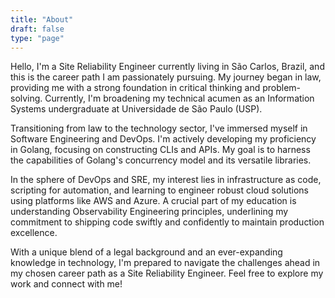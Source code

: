 ```yaml
---
title: "About"
draft: false
type: "page"
---
```


Hello, I'm a Site Reliability Engineer currently living in São Carlos, Brazil, and this is the career path I am passionately pursuing. My journey began in law, providing me with a strong foundation in critical thinking and problem-solving. Currently, I'm broadening my technical acumen as an Information Systems undergraduate at Universidade de São Paulo (USP).

Transitioning from law to the technology sector, I've immersed myself in Software Engineering and DevOps. I'm actively developing my proficiency in Golang, focusing on constructing CLIs and APIs. My goal is to harness the capabilities of Golang's concurrency model and its versatile libraries.

In the sphere of DevOps and SRE, my interest lies in infrastructure as code, scripting for automation, and learning to engineer robust cloud solutions using platforms like AWS and Azure. A crucial part of my education is understanding Observability Engineering principles, underlining my commitment to shipping code swiftly and confidently to maintain production excellence.

With a unique blend of a legal background and an ever-expanding knowledge in technology, I'm prepared to navigate the challenges ahead in my chosen career path as a Site Reliability Engineer. Feel free to explore my work and connect with me!


